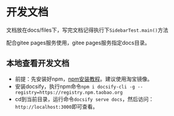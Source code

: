 # 开发文档

文档放在docs/files下，写完文档记得执行下`SidebarTest.main()`方法

配合gitee pages服务使用，gitee pages服务指定docs目录。

## 本地查看开发文档

- 前提：先安装好npm，[npm安装教程](https://blog.csdn.net/zhangwenwu2/article/details/52778521)。建议使用淘宝镜像。
- 安装docsify，执行npm命令`npm i docsify-cli -g --registry=https://registry.npm.taobao.org`
- cd到当前目录，运行命令`docsify serve docs`，然后访问：`http://localhost:3000`即可查看。
